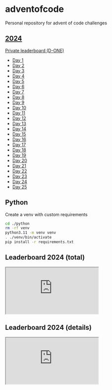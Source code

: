 # adventofcode

Personal repository for advent of code challenges

## [2024](https://adventofcode.com/2024)

[Private leaderboard (D-ONE)](https://adventofcode.com/2024/leaderboard/private/view/3285506?order=stars)

- [Day 1](https://adventofcode.com/2024/day/1)
- [Day 2](https://adventofcode.com/2024/day/2)
- [Day 3](https://adventofcode.com/2024/day/3)
- [Day 4](https://adventofcode.com/2024/day/4)
- [Day 5](https://adventofcode.com/2024/day/5)
- [Day 6](https://adventofcode.com/2024/day/6)
- [Day 7](https://adventofcode.com/2024/day/7)
- [Day 8](https://adventofcode.com/2024/day/8)
- [Day 9](https://adventofcode.com/2024/day/9)
- [Day 10](https://adventofcode.com/2024/day/10)
- [Day 11](https://adventofcode.com/2024/day/11)
- [Day 12](https://adventofcode.com/2024/day/12)
- [Day 13](https://adventofcode.com/2024/day/13)
- [Day 14](https://adventofcode.com/2024/day/14)
- [Day 15](https://adventofcode.com/2024/day/15)
- [Day 16](https://adventofcode.com/2024/day/16)
- [Day 17](https://adventofcode.com/2024/day/17)
- [Day 18](https://adventofcode.com/2024/day/18)
- [Day 19](https://adventofcode.com/2024/day/19)
- [Day 20](https://adventofcode.com/2024/day/20)
- [Day 21](https://adventofcode.com/2024/day/21)
- [Day 22](https://adventofcode.com/2024/day/22)
- [Day 23](https://adventofcode.com/2024/day/23)
- [Day 24](https://adventofcode.com/2024/day/24)
- [Day 25](https://adventofcode.com/2024/day/25)

## Python

Create a venv with custom requirements

```bash
cd ./python
rm -rf venv
python3.11 -m venv venv
. ./venv/bin/activate
pip install -r requirements.txt
```

## Leaderboard 2024 (total)

<iframe src="https://docs.google.com/spreadsheets/d/e/2PACX-1vR7TcqoQfLxMD6pAswDva8B_swxLMP4BaKfMNIrBWNh_b2sRsAbwDobIjuZ-oUrBbspypTCktzZvk60/pubhtml?gid=892576549&amp;single=true&amp;widget=true&amp;headers=false"></iframe>

## Leaderboard 2024 (details)

<iframe src="https://docs.google.com/spreadsheets/d/e/2PACX-1vR7TcqoQfLxMD6pAswDva8B_swxLMP4BaKfMNIrBWNh_b2sRsAbwDobIjuZ-oUrBbspypTCktzZvk60/pubhtml?gid=0&amp;single=true&amp;widget=true&amp;headers=false"></iframe>
